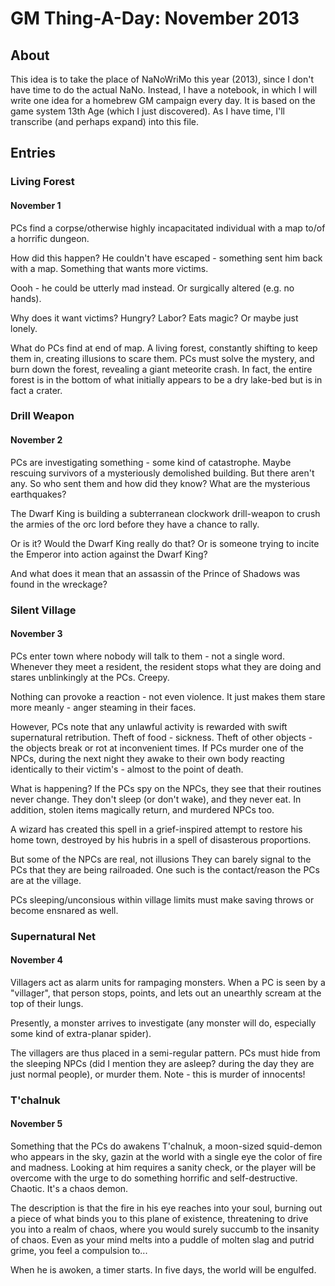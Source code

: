 # GM Thing-A-Day: November 2013

## About

This idea is to take the place of NaNoWriMo this year (2013), since I
don't have time to do the actual NaNo. Instead, I have a notebook, in
which I will write one idea for a homebrew GM campaign every day. It is
based on the game system 13th Age (which I just discovered). As I have
time, I'll transcribe (and perhaps expand) into this file.

## Entries

### Living Forest
#### November 1

PCs find a corpse/otherwise highly incapacitated individual with a map
to/of a horrific dungeon.

How did this happen? He couldn't have escaped - something sent him back
with a map. Something that wants more victims.

Oooh - he could be utterly mad instead. Or surgically altered (e.g. no
hands).

Why does it want victims? Hungry? Labor? Eats magic? Or maybe just
lonely.

What do PCs find at end of map. A living forest, constantly shifting to
keep them in, creating illusions to scare them. PCs must solve the
mystery, and burn down the forest, revealing a giant meteorite crash. In
fact, the entire forest is in the bottom of what initially appears to be
a dry lake-bed but is in fact a crater.

### Drill Weapon
#### November 2

PCs are investigating something - some kind of catastrophe. Maybe
rescuing survivors of a mysteriously demolished building. But there
aren't any. So who sent them and how did they know? What are the
mysterious earthquakes?

The Dwarf King is building a subterranean clockwork drill-weapon to
crush the armies of the orc lord before they have a chance to rally.

Or is it? Would the Dwarf King really do that? Or is someone trying to
incite the Emperor into action against the Dwarf King?

And what does it mean that an assassin of the Prince of Shadows was
found in the wreckage?

### Silent Village
#### November 3

PCs enter town where nobody will talk to them - not a single word.
Whenever they meet a resident, the resident stops what they are doing
and stares unblinkingly at the PCs. Creepy.

Nothing can provoke a reaction - not even violence. It just makes them
stare more meanly - anger steaming in their faces.

However, PCs note that any unlawful activity is rewarded with swift
supernatural retribution. Theft of food - sickness. Theft of other
objects - the objects break or rot at inconvenient times. If PCs murder
one of the NPCs, during the next night they awake to their own body
reacting identically to their victim's - almost to the point of death.

What is happening? If the PCs spy on the NPCs, they see that their
routines never change. They don't sleep (or don't wake), and they never
eat. In addition, stolen items magically return, and murdered NPCs too.

A wizard has created this spell in a grief-inspired attempt to restore
his home town, destroyed by his hubris in a spell of disasterous
proportions.

But some of the NPCs are real, not illusions They can barely signal to
the PCs that they are being railroaded. One such is the contact/reason
the PCs are at the village.

PCs sleeping/unconsious within village limits must make saving throws or
become ensnared as well.

### Supernatural Net
#### November 4

Villagers act as alarm units for rampaging monsters.  When a PC is seen
by a "villager", that person stops, points, and lets out an unearthly
scream at the top of their lungs.

Presently, a monster arrives to investigate (any monster will do,
especially some kind of extra-planar spider).

The villagers are thus placed in a semi-regular pattern. PCs must hide
from the sleeping NPCs (did I mention they are asleep? during the day
they are just normal people), or murder them. Note - this is murder of
innocents!

### T'chalnuk
#### November 5

Something that the PCs do awakens T'chalnuk, a moon-sized squid-demon
who appears in the sky, gazin at the world with a single eye the color
of fire and madness. Looking at him requires a sanity check, or the
player will be overcome with the urge to do something horrific and
self-destructive. Chaotic. It's a chaos demon.

The description is that the fire in his eye reaches into your soul,
burning out a piece of what binds you to this plane of existence,
threatening to drive you into a realm of chaos, where you would surely
succumb to the insanity of chaos. Even as your mind melts into a puddle
of molten slag and putrid grime, you feel a compulsion to...

When he is awoken, a timer starts. In five days, the world will be
engulfed.



